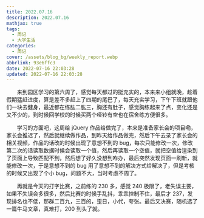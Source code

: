 ```yaml
---
title: 2022.07.16
description: 2022.07.16
mathjax: true
tags:
  - 周记
  - 大学生活
categories:
  - 周记
cover: /assets/blog_bg/weekly_report.webp
abbrlink: 93e6ffc3
date: 2022-07-16 22:03:28
updated: 2022-07-16 22:03:28
---
```


&emsp;&emsp;来到园区学习的第六周了，感觉每天都过的挺充实的，本来来小组就晚，趁着假期猛赶进度，算是差不多赶上了四期的尾巴了，每天充实学习，下午下班就跟他们一块去健身，最近都在练肱二肱三，胸还有肚子，感觉胸练起来了点，变化还是又不少的，到时候回学校的时候买两个哑铃有空也在宿舍练方便很多。

&emsp;&emsp;学习的方面吧，这周给 jQuery 作品给做完了，本来是准备家长会的项目嘞，家长会推迟了，然后就继续做作品，到昨天给作品做完，然后下午去录了家长会的相关视频，作品的话改的时候出现了意想不到的 bug，每次只能修改一次，修改第二次的话读取数据时候会读取一个值，然后再读取一个空值，就把空值给渲染到了页面上导致匹配不到，然后想了好久没想到咋办，最后突然发现页面一刷新，就能修改一次，于是意想不到的 bug 用了意想不到的解决方式给解决了，但是考核的时候又出现了个小 bug，问题不大，当时考虑不周了。

&emsp;&emsp;再就是今天的打字比赛，之前练的 230 多，感觉 240 极限了，老失误主要，如果不失误会多很多，然后比赛的时候手乱抖，乖乖控制不住，最后才 237，发现排名也不低，那群二百九，三百的，歪日，小代，夸张。最后又决赛，随机选了一篇牛马文章，真难打，200 到头了就。
